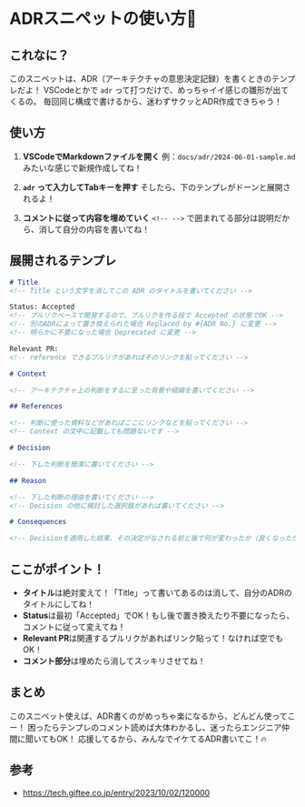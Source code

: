 # ADRスニペットの使い方💖

## これなに？

このスニペットは、ADR（アーキテクチャの意思決定記録）を書くときのテンプレだよ！
VSCodeとかで `adr` って打つだけで、めっちゃイイ感じの雛形が出てくるの。
毎回同じ構成で書けるから、迷わずサクッとADR作成できちゃう！

## 使い方

1. **VSCodeでMarkdownファイルを開く**
   例：`docs/adr/2024-06-01-sample.md` みたいな感じで新規作成してね！

2. **`adr` って入力してTabキーを押す**
   そしたら、下のテンプレがドーンと展開されるよ！

3. **コメントに従って内容を埋めていく**
   `<!-- -->` で囲まれてる部分は説明だから、消して自分の内容を書いてね！

## 展開されるテンプレ

```markdown
# Title
<!-- Title という文字を消してこの ADR のタイトルを書いてください -->

Status: Accepted
<!-- プルリクベースで開発するので、プルリクを作る段で Accepted の状態でOK -->
<!-- 別のADRによって置き換えられた場合 Replaced by #{ADR No.} に変更 -->
<!-- 明らかに不要になった場合 Deprecated に変更 -->

Relevant PR:
<!-- reference できるプルリクがあればそのリンクを貼ってください -->

# Context

<!-- アーキテクチャ上の判断をするに至った背景や経緯を書いてください -->

## References

<!-- 判断に使った資料などがあればここにリンクなどを貼ってください -->
<!-- Context の文中に記載しても問題ないです -->

# Decision

<!-- 下した判断を簡潔に書いてください -->

## Reason

<!-- 下した判断の理由を書いてください -->
<!-- Decision の他に検討した選択肢があれば書いてください -->

# Consequences

<!-- Decisionを適用した結果、その決定がなされる前と後で何が変わったか（良くなったか/悪くなったか）を書いてください。 -->
```

## ここがポイント！

- **タイトル**は絶対変えて！「Title」って書いてあるのは消して、自分のADRのタイトルにしてね！
- **Status**は最初「Accepted」でOK！もし後で置き換えたり不要になったら、コメントに従って変えてね！
- **Relevant PR**は関連するプルリクがあればリンク貼って！なければ空でもOK！
- **コメント部分**は埋めたら消してスッキリさせてね！

## まとめ

このスニペット使えば、ADR書くのがめっちゃ楽になるから、どんどん使ってこー！
困ったらテンプレのコメント読めば大体わかるし、迷ったらエンジニア仲間に聞いてもOK！
応援してるから、みんなでイケてるADR書いてこ！🔥

## 参考
- https://tech.giftee.co.jp/entry/2023/10/02/120000
